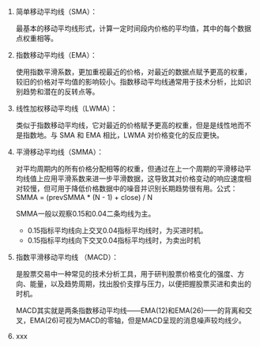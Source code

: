 1. 简单移动平均线（SMA）：

   最基本的移动平均线形式，计算一定时间段内价格的平均值，其中的每个数据点权重相等。

2. 指数移动平均线（EMA）：

   使用指数平滑系数，更加重视最近的价格，对最近的数据点赋予更高的权重，较旧的价格对平均值的影响较小。指数移动平均线通常用于技术分析，比如识别趋势和潜在的反转点等。

3. 线性加权移动平均线（LWMA）：

   类似于指数移动平均线，它对最近的价格赋予更高的权重，但是是线性地而不是指数地。与 SMA 和 EMA 相比，LWMA 对价格变化的反应更快。

4. 平滑移动平均线（SMMA）：

   对平均周期内的所有价格分配相等的权重，但通过在上一个周期的平滑移动平均线值上应用平滑系数来进一步平滑数据，这导致其对价格变动的响应速度相对较慢，但可用于降低价格数据中的噪音并识别长期趋势很有用。公式：SMMA = (prevSMMA * (N - 1) + close) / N

   SMMA一般以观察0.15和0.04二条均线为主。

   - 0.15指标平均线向上交叉0.04指标平均线时，为买进时机。
   - 0.15指标平均线向下交叉0.04指标平均线时，为卖出时机

5. 指数平滑移动平均线 （MACD）：

   是股票交易中一种常见的技术分析工具，用于研判股票价格变化的强度、方向、能量，以及趋势周期，找出股价支撑与压力，以便把握股票买进和卖出的时机。

   MACD其实就是两条指数移动平均线——EMA(12)和EMA(26)——的背离和交叉，EMA(26)可视为MACD的零轴，但是MACD呈现的消息噪声较均线少。

6. xxx